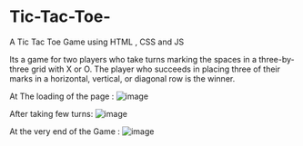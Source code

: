 # Tic-Tac-Toe- 
A Tic Tac Toe Game using HTML , CSS and JS

Its a game for two players who take turns marking the spaces in a three-by-three grid with X or O. The player who succeeds in placing three of their marks in a horizontal, vertical, or diagonal row is the winner.

At The loading of the page :
![image](https://user-images.githubusercontent.com/99039991/152577621-cc9a08ff-2826-4fdb-86b7-d5b8a227d51d.png)

After taking few turns:
![image](https://user-images.githubusercontent.com/99039991/152577797-09584df9-90d6-4bc2-a45c-61d7ec72a67b.png)

At the very end of the Game :
![image](https://user-images.githubusercontent.com/99039991/152577816-7fc6f31c-4371-439a-a8d2-791765c534f5.png)

